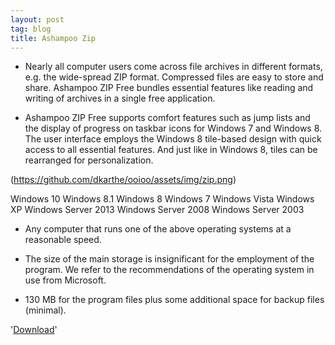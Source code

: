 ```yaml
---
layout: post
tag: blog
title: Ashampoo Zip
---
```


* Nearly all computer users come across file archives in different formats, e.g. the wide-spread ZIP format. Compressed files are easy to store and share. Ashampoo ZIP Free bundles essential features like reading and writing of archives in a single free application.

* Ashampoo ZIP Free supports comfort features such as jump lists and the display of progress on taskbar icons for Windows 7 and Windows 8. The user interface employs the Windows 8 tile-based design with quick access to all essential features. And just like in Windows 8, tiles can be rearranged for personalization.

(https://github.com/dkarthe/ooioo/assets/img/zip.png)

Windows 10
Windows 8.1
Windows 8
Windows 7
Windows Vista
Windows XP
Windows Server 2013
Windows Server 2008
Windows Server 2003

* Any computer that runs one of the above operating systems at a reasonable speed.

* The size of the main storage is insignificant for the employment of the program. We refer to the recommendations of the operating system in use from Microsoft.

* 130 MB for the program files plus some additional space for backup files (minimal).

'[Download](https://www.ashampoo.com/en/usd/dld/0192/zip-free/)'

